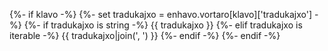 {%- if klavo -%} 
	{%- set tradukajxo = enhavo.vortaro[klavo]['tradukajxo'] -%}
	{%- if tradukajxo is string -%}
		{{ tradukajxo }}
	{%- elif tradukajxo is iterable -%}
		{{ tradukajxo|join(', ') }}
	{%- endif -%} 
{%- endif -%} 

